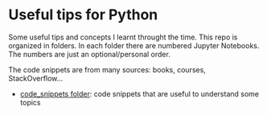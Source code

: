 # Useful tips for Python

Some useful tips and concepts I learnt throught the time. This repo is organized
in folders. In each folder there are numbered Jupyter Notebooks. The numbers
are just an optional/personal order.

The code snippets are from many sources: books, courses, StackOverflow...

- [code_snippets folder](code_snippets): code snippets that are useful to
understand some topics

